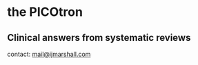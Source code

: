 the PICOtron
============

Clinical answers from systematic reviews
----------------------------------------

contact: mail@ijmarshall.com

